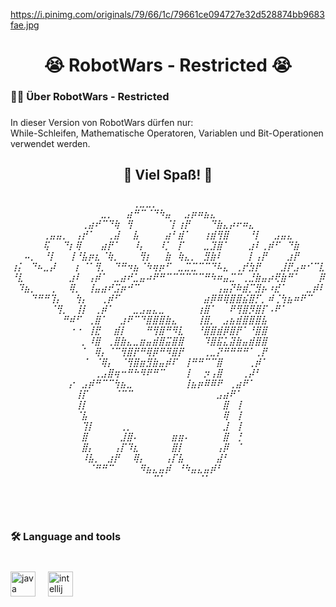 https://i.pinimg.com/originals/79/66/1c/79661ce094727e32d528874bb9683fae.jpg

###

<h1 align="center">😭 RobotWars - Restricted 😭</h1>

###

<h3 align="left">👩‍💻  Über RobotWars - Restricted</h3>

###

<p align="left">In dieser Version von RobotWars dürfen nur:<br>While-Schleifen, Mathematische Operatoren, Variablen und Bit-Operationen verwendet werden.</p>

###

<h2 align="center">🎉 Viel Spaß! 🎉</h2>

###

<h6 align="center">⠀⠀⠀⠀⠀⠀⠀⠀⠀⠀⠀⠀⠀⠀⠀⠀⠀⠀⠀⢀⣀⣀⡀⠀⠀⠀⠀⠀⠀⠀⠀⠀⠀⠀⠀⠀⠀⠀⠀⠀⠀⠀⠀⠀⠀⠀⠀⠀⠀<br>⠀⠀⠀⠀⠀⠀⠀⠀⠀⠀⠀⠀⠀⠀⣀⡀⠀⠀⣴⠛⠉⠈⠙⠳⣤⠀⠀⣠⡶⠶⣦⣄⠀⠀⠀⠀⠀⠀⠀⠀⠀⠀⠀⠀⠀⠀⠀⠀⠀<br>⠀⠀⠀⠀⠀⠀⠀⠀⠀⠀⠀⢀⣴⠞⠉⠙⢷⠀⢻⠀⠀⠀⠀⠀⠈⡇⢰⡟⠀⠀⠀⠙⣷⣄⡴⠖⠶⣄⠀⠀⠀⠀⠀⠀⠀⠀⠀⠀⠀<br>⠀⠀⠀⠀⠀⢀⣤⣤⡀⠀⢠⡞⠁⠀⠀⢀⣼⠀⠀⣧⠀⠀⠀⠀⣴⠃⣾⠁⠀⠀⢰⣾⢻⣿⠀⠀⠀⠘⡇⠀⠀⣠⣤⣄⠀⠀⠀⠀⠀<br>⠀⠀⠀⠀⠀⢯⠀⠀⠙⡆⢿⠀⠀⠀⣴⡟⠁⠀⠀⠸⡄⠀⠀⠸⡁⠀⡏⠀⠀⠀⣀⣹⣿⠁⠀⠀⠀⣰⠇⢀⡾⠋⠀⠙⣷⠀⠀⠀⠀<br>⠀⠀⠤⡀⠀⠘⡇⠀⠀⢸⠘⣧⡶⣆⠈⢷⡀⠀⠀⠀⢻⡆⠀⠀⣷⠀⢷⣄⡀⠀⣻⣷⠇⠀⠀⠀⠀⡇⢠⡟⠀⠀⠀⣰⡟⠀⠀⠀⠀<br>⢰⡅⠀⠙⠦⣀⡼⠀⠀⠀⡆⠈⠁⢻⡀⠀⠙⠛⠲⣦⠈⠳⢶⡶⠋⠀⣀⣉⣉⠉⠉⠙⠧⣄⠀⢀⡞⣳⡟⠀⠀⠀⣸⡟⣠⠶⠊⠉⣇<br>⠘⣇⠀⠀⠀⠀⠀⠀⠀⣰⠇⠀⢠⡾⠁⠀⣀⣴⠞⣁⣤⠴⠟⠛⠉⠉⠉⠉⠉⠉⠛⠳⠶⣤⣉⠉⢀⣘⣷⣤⡴⢟⣷⠛⠁⠀⠀⠀⡿<br>⠀⠹⣦⡀⠀⠀⢀⠀⠀⢿⡀⠀⢸⣤⣴⠞⣩⡶⠚⠉⠀⠀⠀⠀⠀⠀⠀⠀⠀⠀⠀⠀⢠⣤⡝⠷⣾⡉⣻⡦⠰⣞⠁⠀⠀⠀⣀⡾⠇<br>⠀⠀⠀⠙⠛⠛⢹⡄⠀⠀⢳⡄⠀⠀⢀⡾⠋⠀⠀⠀⠀⠀⠀⠀⠀⠀⠀⠀⠀⠀⣴⡿⠿⢿⣿⣿⣮⣿⡋⡀⠾⢈⢳⣦⠶⠟⠉⠀⠀<br>⠀⠀⠀⠀⠀⠀⠈⢻⡀⠀⢸⡇⠀⢀⡾⠁⠀⠀⠀⣀⣠⣤⣄⣀⠀⠀⠀⠀⠀⢰⣿⠁⠀⠀⠟⢻⣿⡻⣿⡏⠠⠟⠁⠀⠀⠀⠀⠀⠀<br>⠀⠀⠀⠀⠀⠀⠀⠀⠛⠾⠋⠀⢀⣿⠁⠀⠀⣰⠟⠉⠙⣿⣿⣿⣷⣄⠀⠀⠀⢸⣿⡀⠀⣠⣦⣾⣿⣿⣿⣧⠀⠀⠀⠀⠀⠀⠀⠀⠀<br>⠀⠀⠀⠀⠀⠀⠀⠀⠀⠐⠐⠀⢸⣟⠀⠀⣾⡇⠀⠀⠀⠛⢻⣿⠛⠻⣇⠀⠀⠘⣿⣿⣾⡿⣿⡟⠁⠘⣿⣿⠀⠀⠀⠀⠀⠀⠀⠀⠀<br>⠀⠀⠀⠀⠀⠀⠀⠀⠀⠀⠀⡀⠸⣿⠀⢀⣿⣷⣄⣀⣶⣤⣾⣿⣭⣿⣿⠀⠀⠀⠹⣿⣯⣅⣽⣷⣤⣾⣿⣿⠀⠀⠀⠀⠀⠀⠀⠀⠀<br>⠀⠀⠀⠀⠀⠀⠀⠀⠀⠀⠀⠁⠀⢿⡄⠈⠉⢻⣿⡟⠛⢿⡿⠛⠻⣿⡟⠀⠀⠀⢀⣀⡝⠛⠛⠛⠛⠁⢀⡟⠀⠀⠀⠀⠀⠀⠀⠀⠀<br>⠀⠀⠀⠀⠀⠀⠀⠀⠀⠀⠀⠈⠀⠈⢿⡄⠀⠈⢻⣿⣶⣻⣷⣤⡾⠏⠀⢸⠛⠛⠉⠉⣿⠀⠀⠀⠀⢀⡾⠁⠀⠀⠀⠀⠀⠀⠀⠀⠀<br>⠀⠀⠀⠀⠀⠀⠀⠀⠀⠀⠀⠀⠀⢀⣠⣿⢶⠒⠛⠓⠻⠟⠛⠉⠀⠀⠀⢸⠀⠀⡲⢠⣿⠀⠀⠀⢀⡼⠃⠀⠀⠀⠀⠀⠀⠀⠀⠀⠀<br>⠀⠀⠀⠀⠀⠀⠀⠀⠀⡔⠀⣠⡾⠛⠉⠉⢳⣦⣀⠀⠀⠀⠀⠀⠀⠀⠀⢸⣦⡶⠿⠿⠟⠀⢀⣴⠟⠁⠀⠀⠀⠀⠀⠀⠀⠀⠀⠀⠀<br>⠀⠀⠀⠀⠀⠀⠀⠀⠀⠀⢸⡏⠀⠀⠀⠀⠈⠉⠉⠀⠀⠀⠀⠀⠀⠀⠀⠀⠀⠀⠀⠀⣠⣴⠟⠁⠀⠀⠀⠀⠀⠀⠀⠀⠀⠀⠀⠀⠀<br>⠀⠀⠀⠀⠀⠀⠀⠀⠀⠀⢸⡇⠀⠀⠀⠀⠀⠀⠀⠀⠀⠀⠀⠀⠀⠀⠀⠀⠀⠀⠀⠀⠀⣿⠀⢸⠀⠀⠀⠀⠀⠀⠀⠀⠀⠀⠀⠀⠀<br>⠀⠀⠀⠀⠀⠀⠀⠀⠀⠀⠈⣧⠀⠀⠀⠀⠀⠀⠀⠀⠀⠀⠀⠀⠀⠀⠀⠀⠀⠀⠀⠀⠀⢿⠀⢸⠀⠀⠀⠀⠀⠀⠀⠀⠀⠀⠀⠀⠀<br>⠀⠀⠀⠀⠀⠀⠀⠀⠀⠀⠀⢹⡇⠀⠀⠀⠀⢀⡀⠀⠀⠀⠀⠀⠀⠀⠀⠀⠀⠀⠀⠀⠀⣸⠀⢸⠀⠀⠀⠀⠀⠀⠀⠀⠀⠀⠀⠀⠀<br>⠀⠀⠀⠀⠀⠀⠀⠀⠀⠀⠀⣿⠀⠀⠀⠀⠀⣸⣿⠄⠀⠀⠀⠀⠀⣶⣶⠄⠀⠀⠀⠀⠀⣿⠀⢘⠀⠀⠀⠀⠀⠀⠀⠀⠀⠀⠀⠀⠀<br>⠀⠀⠀⠀⠀⠀⠀⠀⠀⠀⠀⣿⡄⠀⠀⠀⢠⡏⠹⣆⠀⠀⠀⠀⠀⣿⡇⠀⠀⠀⠀⠀⢠⡿⠀⠈⠀⠀⠀⠀⠀⠀⠀⠀⠀⠀⠀⠀⠀<br>⠀⠀⠀⠀⠀⠀⠀⠀⠀⠀⠀⠸⣧⡀⠀⣰⡟⠀⠀⢿⡄⠀⠀⠀⢠⡏⣧⠀⠀⠀⠀⠀⣼⠃⠀⠀⠀⠀⠀⠀⠀⠀⠀⠀⠀⠀⠀⠀⠀<br>⠀⠀⠀⠀⠀⠀⠀⠀⠀⠀⠀⠀⠈⠛⠛⠉⠀⠀⠀⠀⠻⣦⣄⣤⡾⠀⠘⠳⣤⣄⣤⡾⠃⠀⠀⠀⠀⠀⠀⠀⠀⠀⠀⠀⠀⠀⠀⠀⠀<br>⠀⠀⠀⠀⠀⠀⠀⠀⠀⠀⠀⠀⠀⠀⠀⠀⠀⠀⠀⠀⠀⠀⠉⠁⠀⠀⠀⠀⠀⠈⠁⠀⠀⠀⠀⠀⠀⠀⠀⠀⠀⠀⠀⠀⠀⠀⠀⠀⠀</h6>

###

<br clear="both">

<h3 align="left">🛠 Language and tools</h3>

###

<br clear="both">

<div align="left">
  <img src="https://cdn.jsdelivr.net/gh/devicons/devicon/icons/java/java-original.svg" height="40" alt="java logo"  />
  <img width="12" />
  <img src="https://cdn.jsdelivr.net/gh/devicons/devicon/icons/intellij/intellij-original.svg" height="40" alt="intellij logo"  />
</div>

###
